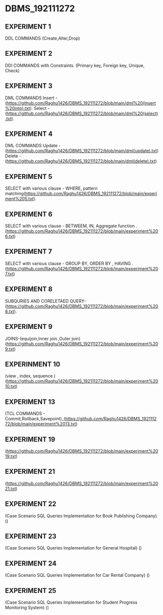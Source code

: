 # DBMS_192111272
## EXPERIMENT 1
  DDL COMMANDS
  (Create,Alter,Drop)
## EXPERIMENT 2
  DDl COMMANDS with Constraints.
  (Primary key, Foreign key, Unique, Check)
## EXPERIMENT 3
  DML COMMANDS
  Insert - (https://github.com/Raghu1426/DBMS_192111272/blob/main/dml%20(insert%20into).txt).
  Select - (https://github.com/Raghu1426/DBMS_192111272/blob/main/dml%20(select).txt).
## EXPERIMENT 4
  DML COMMANDS
  Update - (https://github.com/Raghu1426/DBMS_192111272/blob/main/dml(update).txt)
  Delete - (https://github.com/Raghu1426/DBMS_192111272/blob/main/dml(delete).txt)
## EXPERIMENT 5
  SELECT with various clause - WHERE, pattern matching(https://github.com/Raghu1426/DBMS_192111272/blob/main/experiment%205.txt).
## EXPERIMENT 6
  SELECT with various clause - BETWEEM, IN, Aggregate function .(https://github.com/Raghu1426/DBMS_192111272/blob/main/experiment%206.txt)
## EXPERIMENT 7
  SELECT with various clause - GROUP BY, ORDER BY , HAVING .(https://github.com/Raghu1426/DBMS_192111272/blob/main/experiment%207.txt)
## EXPERIMENT 8
  SUBQURIES AND CORELETAED QUERY-(https://github.com/Raghu1426/DBMS_192111272/blob/main/experiment%208.txt).
## EXPERIMENT 9
JOINS-(equijoin,Inner join ,Outer join)
(https://github.com/Raghu1426/DBMS_192111272/blob/main/experiment%209.txt)
## EXPERINMENT 10
(view , index, sequence )
(https://github.com/Raghu1426/DBMS_192111272/blob/main/experiment%2010.txt)
## EXPERIMENT 13
(TCL COMMANDS - Commit,Rollback,Savepoint)_(https://github.com/Raghu1426/DBMS_192111272/blob/main/experiment%2013.txt)
## EXPERIMENT 19
(https://github.com/Raghu1426/DBMS_192111272/blob/main/experiment%2019.txt)
## EXPERIMENT 21
(https://github.com/Raghu1426/DBMS_192111272/blob/main/experiment%2021.txt)
## EXPERIMENT 22
(Case Scenario SQL Queries Implementation for Book Publishing Company)
()
##  EXPERIMENT 23
(Case Scenario SQL Queries Implementation for General Hospital)
()
## EXPERIMENT 24
(Case Scenario SQL Queries Implementation for Car Rental Company)
()
## EXPERIMENT 25
(Case Scenario SQL Queries Implementation for Student Progress Monitoring System)
()
